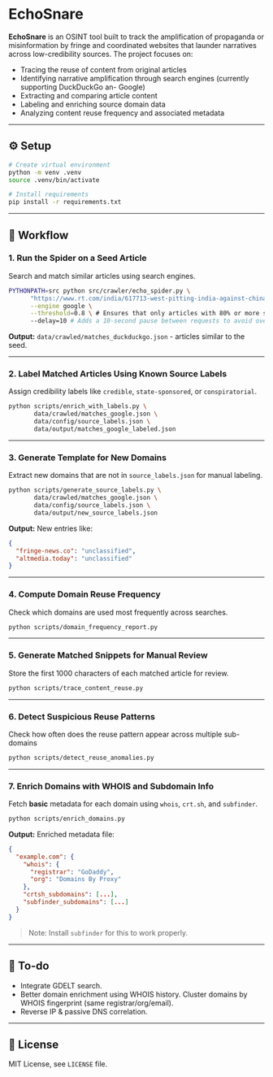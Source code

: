 
# EchoSnare

**EchoSnare** is an OSINT tool built to track the amplification of propaganda or misinformation by fringe and coordinated websites that launder narratives across low-credibility sources. The project focuses on:

- Tracing the reuse of content from original articles
- Identifying narrative amplification through search engines (currently supporting DuckDuckGo an- Google)
- Extracting and comparing article content
- Labeling and enriching source domain data
- Analyzing content reuse frequency and associated metadata

---

## ⚙️ Setup

```bash
# Create virtual environment
python -m venv .venv
source .venv/bin/activate

# Install requirements
pip install -r requirements.txt
```

---

## 🔀 Workflow

### 1. Run the Spider on a Seed Article

Search and match similar articles using search engines.

```bash
PYTHONPATH=src python src/crawler/echo_spider.py \
      "https://www.rt.com/india/617713-west-pitting-india-against-china/" \
      --engine google \
      --threshold=0.8 \ # Ensures that only articles with 80% or more similarity to the seed article are selected
      --delay=10 # Adds a 10-second pause between requests to avoid overwhelming the search engine and prevent being blocked.
```

**Output:**
`data/crawled/matches_duckduckgo.json` - articles similar to the seed.

---

### 2. Label Matched Articles Using Known Source Labels

Assign credibility labels like `credible`, `state-sponsored`, or `conspiratorial`.

```bash
python scripts/enrich_with_labels.py \
       data/crawled/matches_google.json \
       data/config/source_labels.json \
       data/output/matches_google_labeled.json
```

---

### 3. Generate Template for New Domains

Extract new domains that are not in `source_labels.json` for manual labeling.

```bash
python scripts/generate_source_labels.py \
       data/crawled/matches_google.json \
       data/config/source_labels.json \
       data/output/new_source_labels.json
```

**Output:** New entries like:
```json
{
  "fringe-news.co": "unclassified",
  "altmedia.today": "unclassified"
}
```

---

### 4. Compute Domain Reuse Frequency

Check which domains are used most frequently across searches.

```bash
python scripts/domain_frequency_report.py
```

---

### 5. Generate Matched Snippets for Manual Review

Store the first 1000 characters of each matched article for review.

```bash
python scripts/trace_content_reuse.py
```

---

### 6. Detect Suspicious Reuse Patterns

Check how often does the reuse pattern appear across multiple sub-domains

```bash
python scripts/detect_reuse_anomalies.py
```

---
### 7. Enrich Domains with WHOIS and Subdomain Info

Fetch **basic** metadata for each domain using `whois`, `crt.sh`, and `subfinder`.

```bash
python scripts/enrich_domains.py
```

**Output:**
Enriched metadata file:
```json
{
  "example.com": {
    "whois": {
      "registrar": "GoDaddy",
      "org": "Domains By Proxy"
    },
    "crtsh_subdomains": [...],
    "subfinder_subdomains": [...]
  }
}
```

> Note: Install `subfinder` for this to work properly.

---

## 📝 To-do

- Integrate GDELT search.
- Better domain enrichment using WHOIS history. Cluster domains by WHOIS fingerprint (same registrar/org/email).
- Reverse IP & passive DNS correlation.

---

## 🧾 License

MIT License, see `LICENSE` file.

